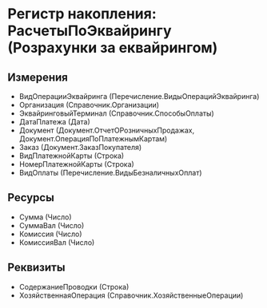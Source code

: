 ﻿# Регистр накопления: РасчетыПоЭквайрингу (Розрахунки за еквайрингом)

## Измерения

- ВидОперацииЭквайринга (Перечисление.ВидыОперацийЭквайринга)
- Организация (Справочник.Организации)
- ЭквайринговыйТерминал (Справочник.СпособыОплаты)
- ДатаПлатежа (Дата)
- Документ (Документ.ОтчетОРозничныхПродажах, Документ.ОперацияПоПлатежнымКартам)
- Заказ (Документ.ЗаказПокупателя)
- ВидПлатежнойКарты (Строка)
- НомерПлатежнойКарты (Строка)
- ВидОплаты (Перечисление.ВидыБезналичныхОплат)

## Ресурсы

- Сумма (Число)
- СуммаВал (Число)
- Комиссия (Число)
- КомиссияВал (Число)

## Реквизиты

- СодержаниеПроводки (Строка)
- ХозяйственнаяОперация (Справочник.ХозяйственныеОперации)

